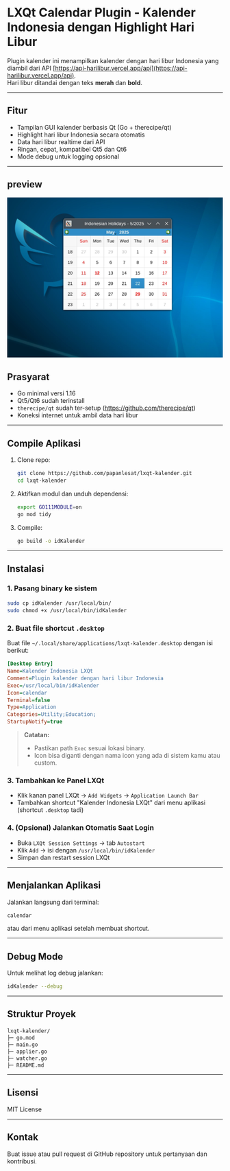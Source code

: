 # LXQt Calendar Plugin - Kalender Indonesia dengan Highlight Hari Libur

Plugin kalender ini menampilkan kalender dengan hari libur Indonesia yang diambil dari API [https://api-harilibur.vercel.app/api](https://api-harilibur.vercel.app/api).  
Hari libur ditandai dengan teks **merah** dan **bold**.

---

## Fitur

- Tampilan GUI kalender berbasis Qt (Go + therecipe/qt)  
- Highlight hari libur Indonesia secara otomatis  
- Data hari libur realtime dari API  
- Ringan, cepat, kompatibel Qt5 dan Qt6  
- Mode debug untuk logging opsional  

---

## preview
![screenshot](images/screen.jpg)

## Prasyarat

- Go minimal versi 1.16  
- Qt5/Qt6 sudah terinstall  
- `therecipe/qt` sudah ter-setup (https://github.com/therecipe/qt)  
- Koneksi internet untuk ambil data hari libur  

---

## Compile Aplikasi

1. Clone repo:

    ```bash
    git clone https://github.com/papanlesat/lxqt-kalender.git
    cd lxqt-kalender
    ```

2. Aktifkan modul dan unduh dependensi:

    ```bash
    export GO111MODULE=on
    go mod tidy
    ```

3. Compile:

    ```bash
    go build -o idKalender
    ```

---

## Instalasi

### 1. Pasang binary ke sistem

```bash
sudo cp idKalender /usr/local/bin/
sudo chmod +x /usr/local/bin/idKalender
````

### 2. Buat file shortcut `.desktop`

Buat file `~/.local/share/applications/lxqt-kalender.desktop` dengan isi berikut:

```ini
[Desktop Entry]
Name=Kalender Indonesia LXQt
Comment=Plugin kalender dengan hari libur Indonesia
Exec=/usr/local/bin/idKalender
Icon=calendar
Terminal=false
Type=Application
Categories=Utility;Education;
StartupNotify=true
```

> **Catatan:**
>
> * Pastikan path `Exec` sesuai lokasi binary.
> * Icon bisa diganti dengan nama icon yang ada di sistem kamu atau custom.

### 3. Tambahkan ke Panel LXQt

* Klik kanan panel LXQt → `Add Widgets` → `Application Launch Bar`
* Tambahkan shortcut "Kalender Indonesia LXQt" dari menu aplikasi (shortcut `.desktop` tadi)

### 4. (Opsional) Jalankan Otomatis Saat Login

* Buka `LXQt Session Settings` → tab `Autostart`
* Klik `Add` → isi dengan `/usr/local/bin/idKalender`
* Simpan dan restart session LXQt

---

## Menjalankan Aplikasi

Jalankan langsung dari terminal:

```bash
calendar
```

atau dari menu aplikasi setelah membuat shortcut.

---

## Debug Mode

Untuk melihat log debug jalankan:

```bash
idKalender --debug
```

---

## Struktur Proyek

```
lxqt-kalender/
├─ go.mod
├─ main.go
├─ applier.go
├─ watcher.go
├─ README.md
```

---

## Lisensi

MIT License

---

## Kontak

Buat issue atau pull request di GitHub repository untuk pertanyaan dan kontribusi.
